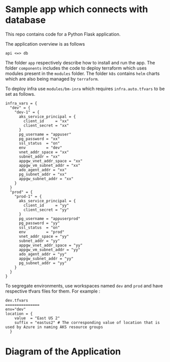 # Sample app which connects with database
This repo contains code for a Python Flask application.

The application overview is as follows

```
api <=> db
```

The folder `app` respectively describe how to install and run the app.
The folder `components` includes the code to deploy terraform which uses modules present in the `modules` folder.
The folder `k8s` contains `helm` charts which are also being managed by `terraform`.

To deploy infra use `modules/bm-inra` which requires `infra.auto.tfvars` to be set as follows.

```
infra_vars = {
  "dev" = {
    "dev-1" = {
      aks_service_principal = {
        client_id     = "xx"
        client_secret = "xx"
      }
      pg_username = "appuser"
      pg_password = "xx"
      ssl_status  = "on"
      env         = "dev"
      vnet_addr_space = "xx"
      subnet_addr = "xx"
      appgw_vnet_addr_space = "xx"
      appgw_vm_subnet_addr = "xx"
      ado_agent_addr = "xx"
      pg_subnet_addr = "xx"
      appgw_subnet_addr = "xx"
    }
  }
  "prod" = {
    "prod-1" = {
      aks_service_principal = {
        client_id     = "yy"
        client_secret = "yy"
      }
      pg_username = "appuserprod"
      pg_password = "yy"
      ssl_status  = "on"
      env         = "prod"
      vnet_addr_space = "yy"
      subnet_addr = "yy"
      appgw_vnet_addr_space = "yy"
      appgw_vm_subnet_addr = "yy"
      ado_agent_addr = "yy"
      appgw_subnet_addr = "yy"
      pg_subnet_addr = "yy"
    }
  }
}
```

To segregate environments, use workspaces named `dev` and `prod` and have respective tfvars files for them. For example :

```
dev.tfvars
===============
env="dev"
location = {
    value  = "East US 2"
    suffix = "eastus2" # The corresponding value of location that is used by Azure in naming AKS resource groups
  }
```



# Diagram of the Application


